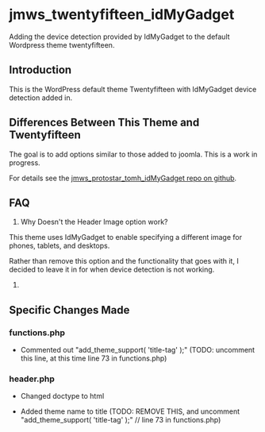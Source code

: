 # jmws_twentyfifteen_idMyGadget

Adding the device detection provided by IdMyGadget to the default Wordpress theme twentyfifteen.

## Introduction

This is the WordPress default theme Twentyfifteen with IdMyGadget device detection added in.

## Differences Between This Theme and Twentyfifteen

The goal is to add options similar to those added to joomla.  This is a work in progress.  

For details see the [jmws_protostar_tomh_idMyGadget repo on github](https://github.com/tomwhartung/jmws_protostar_tomh_idMyGadget).



## FAQ

1. Why Doesn't the Header Image option work?

This theme uses IdMyGadget to enable specifying a different image for phones, tablets, and desktops.

Rather than remove this option and the functionality that goes with it, I decided to leave it in for when device detection is not working.

1. 


## Specific Changes Made

### functions.php

* Commented out "add_theme_support( 'title-tag' );"  (TODO: uncomment this line, at this time line 73 in functions.php)

### header.php

* Changed doctype to html

* Added theme name to title (TODO: REMOVE THIS, and uncomment "add_theme_support( 'title-tag' );" // line 73 in functions.php)

